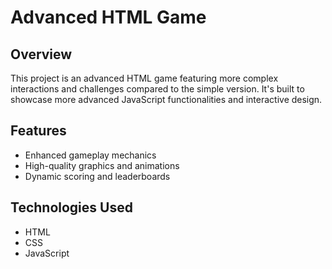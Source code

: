 # Advanced HTML Game

## Overview
This project is an advanced HTML game featuring more complex interactions and challenges compared to the simple version. It's built to showcase more advanced JavaScript functionalities and interactive design.

## Features
- Enhanced gameplay mechanics
- High-quality graphics and animations
- Dynamic scoring and leaderboards

## Technologies Used
- HTML
- CSS
- JavaScript
